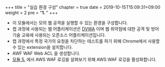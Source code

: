 +++
title = "실습 환경 구성"
chapter = true
date = 2019-10-15T15:09:31+09:00
weight = 2
pre = "<b>1. </b>"
+++

- 이 모듈에서는 모의 웹 공격을 실행할 수 있는 환경을 구성합니다. 
- 랩 과정에 사용되는 웹 어플리케이션은 [DVWA](http://www.dvwa.co.uk/) 이며 웹 취약점에 대한 공격 및 방어 기술 교육에 사용되는 오픈소스 어플리케이션입니다.
- 랩 과정에서 특정 국가의 요청을 차단하는 테스트를 하기 위해 Chrome에서 사용할 수 있는 extension을 설치합니다. 
- AWF WAF Web ACL 을 생성합니다. 
- [모듈 5.](/logging.html) 에서  AWS WAF 로깅을 살펴보기 위해 AWS WAF 로깅을 활성화합니다. 
